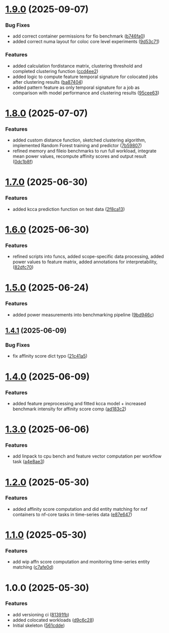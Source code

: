 # [1.9.0](https://github.com/MA-DOS/ShaReComp/compare/v1.8.0...v1.9.0) (2025-09-07)


### Bug Fixes

* add correct container permissions for fio benchmark ([b746fa0](https://github.com/MA-DOS/ShaReComp/commit/b746fa0169120f5a36b3836986237b1737022288))
* added correct numa layout for coloc core level experiments ([9d53c71](https://github.com/MA-DOS/ShaReComp/commit/9d53c7168f02ac840824d4fe2250a100d57fa171))


### Features

* added calculation fordistance matrix, clustering threshold and completed clustering function ([ccd4ee2](https://github.com/MA-DOS/ShaReComp/commit/ccd4ee2ed4833f0e742cbe367639c670f41b50d6))
* added logic to compute feature temporal signature for colocated jobs after clustering results ([ba87404](https://github.com/MA-DOS/ShaReComp/commit/ba874041f10a994878811bfeb958466a723731ab))
* added pattern feature as only temporal signature for a job as comparison with model performance and clustering results ([95cee63](https://github.com/MA-DOS/ShaReComp/commit/95cee6366e4a99b85be8b14f2496feeae180c399))

# [1.8.0](https://github.com/MA-DOS/ShaReComp/compare/v1.7.0...v1.8.0) (2025-07-07)


### Features

* added custom distance function, sketched clustering algorithm, implemented Random Forest training and predictor ([7b59807](https://github.com/MA-DOS/ShaReComp/commit/7b59807856c9a8f8b1fb9166581ce23f9df21c9b))
* refined memory and fileio benchmarks to run full workload, integrate mean power values, recompute affinity scores and output result ([0dc1b8f](https://github.com/MA-DOS/ShaReComp/commit/0dc1b8f08c0da19fc2892d9d8b640414a0d887ad))

# [1.7.0](https://github.com/MA-DOS/ShaReComp/compare/v1.6.0...v1.7.0) (2025-06-30)


### Features

* added kcca prediction function on test data ([2f8ca13](https://github.com/MA-DOS/ShaReComp/commit/2f8ca138489e82e0ed0b60773ad0ade4378e54ea))

# [1.6.0](https://github.com/MA-DOS/ShaReComp/compare/v1.5.0...v1.6.0) (2025-06-30)


### Features

* refined scripts into funcs, added scope-specific data processing, added power values to feature matrix, added annotations for interpretability, ([82dfc70](https://github.com/MA-DOS/ShaReComp/commit/82dfc70758761294bc8bbc31507e96ce0c81549d))

# [1.5.0](https://github.com/MA-DOS/ShaReComp/compare/v1.4.1...v1.5.0) (2025-06-24)


### Features

* added power measurements into benchmarking pipeline ([9bd946c](https://github.com/MA-DOS/ShaReComp/commit/9bd946cd53c69b244f8a31f41f466a5b9a69f865))

## [1.4.1](https://github.com/MA-DOS/ShaReComp/compare/v1.4.0...v1.4.1) (2025-06-09)


### Bug Fixes

* fix affinity score dict typo ([21c41a5](https://github.com/MA-DOS/ShaReComp/commit/21c41a5e3e638c704b2429baadc99e2b1ff0b221))

# [1.4.0](https://github.com/MA-DOS/ShaReComp/compare/v1.3.0...v1.4.0) (2025-06-09)


### Features

* added feature preprocessing and fitted kcca model + increased benchmark intensity for affinity score comp ([ad183c2](https://github.com/MA-DOS/ShaReComp/commit/ad183c2981aeb4fd7ffaa7ad7d88dd035171bf73))

# [1.3.0](https://github.com/MA-DOS/ShaReComp/compare/v1.2.0...v1.3.0) (2025-06-06)


### Features

* add linpack to cpu bench and feature vector computation per workflow task ([a4e8ae3](https://github.com/MA-DOS/ShaReComp/commit/a4e8ae3e36e0b824416a685a240fb2547aded14f))

# [1.2.0](https://github.com/MA-DOS/ShaReComp/compare/v1.1.0...v1.2.0) (2025-05-30)


### Features

* added affinity score computation and did entity matching for nxf containers to nf-core tasks in time-series data ([e87e647](https://github.com/MA-DOS/ShaReComp/commit/e87e64707236318569f7ce92fc0b64bfedd1bbca))

# [1.1.0](https://github.com/MA-DOS/ShaReComp/compare/v1.0.0...v1.1.0) (2025-05-30)


### Features

* add wip affn score computation and monitoring time-series entity matching ([c7afe0d](https://github.com/MA-DOS/ShaReComp/commit/c7afe0d7299b80dd710d73479b0a43b2a8176508))

# 1.0.0 (2025-05-30)


### Features

* add versioning ci ([81391fb](https://github.com/MA-DOS/ShaReComp/commit/81391fb23f0ed183a128d3a1df2e02556189775b))
* added colocated workloads ([d9c6c28](https://github.com/MA-DOS/ShaReComp/commit/d9c6c28fcb89d7653a04f422986b29674ddff06d))
* Initial skeleton ([561cdde](https://github.com/MA-DOS/ShaReComp/commit/561cddec4e5a08f6cc4a41fb932b65b514ab0207))
